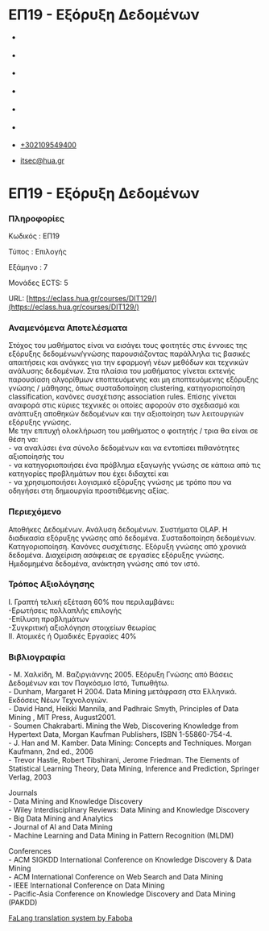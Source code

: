 ΕΠ19 - Εξόρυξη Δεδομένων
===============  

*   [](https://www.facebook.com/ditharokopio)
*   [](https://www.youtube.com/channel/UCEHkYirpXF1nSLxDCrfDZ4A)
*   [](https://www.linkedin.com/company/77699385)
*   [](https://www.instagram.com/dithua)

*   [](https://dit.hua.gr/index.php/el/studies/undergraduate-studies?view=article&id=1899:ep261-proegmena-themata-leitourgikon-systematon&catid=93:dit-undergraduate-courses-5)
*   [](https://dit.hua.gr/index.php/en/studies/undergraduate-studies?view=article&id=1899:ep261-advanced-topics-in-operating-systems&catid=93:dit-undergraduate-courses-5)

*   [+302109549400](tel:+302109549400)
*   [itsec@hua.gr](mailto:itsec@hua.gr)

ΕΠ19 - Εξόρυξη Δεδομένων
========================

### Πληροφορίες

Κωδικός : ΕΠ19

Τύπος : Επιλογής

Εξάμηνο : 7

Μονάδες ECTS: 5

URL: [https://eclass.hua.gr/courses/DIT129/](https://eclass.hua.gr/courses/DIT129/)

### Αναμενόμενα Αποτελέσματα

Στόχος του μαθήματος είναι να εισάγει τους φοιτητές στις έννοιες της εξόρυξης δεδομένων/γνώσης παρουσιάζοντας παράλληλα τις βασικές απαιτήσεις και ανάγκες για την εφαρμογή νέων μεθόδων και τεχνικών ανάλυσης δεδομένων. Στα πλαίσια του μαθήματος γίνεται εκτενής παρουσίαση αλγορίθμων εποπτευόμενης και μη εποπτευόμενης εξόρυξης γνώσης / μάθησης, όπως συσταδοποίηση clustering, κατηγοριοποίηση classification, κανόνες συσχέτισης association rules. Επίσης γίνεται αναφορά στις κύριες τεχνικές οι οποίες αφορούν στο σχεδιασμό και ανάπτυξη αποθηκών δεδομένων και την αξιοποίηση των λειτουργιών εξόρυξης γνώσης.  
Με την επιτυχή ολοκλήρωση του μαθήματος ο φοιτητής / τρια θα είναι σε θέση να:  
\- να αναλύσει ένα σύνολο δεδομένων και να εντοπίσει πιθανότητες αξιοποίησής του  
\- να κατηγοριοποιήσει ένα πρόβλημα εξαγωγής γνώσης σε κάποια από τις κατηγορίες προβλημάτων που έχει διδαχτεί και  
\- να χρησιμοποιήσει λογισμικό εξόρυξης γνώσης με τρόπο που να οδηγήσει στη δημιουργία προστιθέμενης αξίας.

### Περιεχόμενο

Αποθήκες Δεδομένων. Ανάλυση δεδομένων. Συστήματα OLAP. Η διαδικασία εξόρυξης γνώσης από δεδομένα. Συσταδοποίηση δεδομένων. Κατηγοριοποίηση. Κανόνες συσχέτισης. Εξόρυξη γνώσης από χρονικά δεδομένα. Διαχείριση ασάφειας σε εργασίες εξόρυξης γνώσης. Ημιδομημένα δεδομένα, ανάκτηση γνώσης από τον ιστό.

### Τρόπος Αξιολόγησης

Ι. Γραπτή τελική εξέταση 60% που περιλαμβάνει:  
\-Ερωτήσεις πολλαπλής επιλογής  
\-Επίλυση προβλημάτων  
\-Συγκριτική αξιολόγηση στοιχείων θεωρίας  
ΙΙ. Ατομικές ή Ομαδικές Εργασίες 40%

### Βιβλιογραφία

\- Μ. Χαλκίδη, Μ. Βαζιργιάννης 2005. Εξόρυξη Γνώσης από Βάσεις Δεδομένων και τον Παγκόσμιο Ιστό, Τυπωθήτω.  
\- Dunham, Margaret H 2004. Data Mining μετάφραση στα Ελληνικά. Εκδόσεις Νέων Τεχνολογιών.  
\- David Hand, Heikki Mannila, and Padhraic Smyth, Principles of Data Mining , MIT Press, August2001.  
\- Soumen Chakrabarti. Mining the Web, Discovering Knowledge from Hypertext Data, Morgan Kaufman Publishers, ISBN 1-55860-754-4.  
\- J. Han and M. Kamber. Data Mining: Concepts and Techniques. Morgan Kaufmann, 2nd ed., 2006  
\- Trevor Hastie, Robert Tibshirani, Jerome Friedman. The Elements of Statistical Learning Theory, Data Mining, Inference and Prediction, Springer Verlag, 2003

Journals  
\- Data Mining and Knowledge Discovery  
\- Wiley Interdisciplinary Reviews: Data Mining and Knowledge Discovery  
\- Big Data Mining and Analytics  
\- Journal of AI and Data Mining  
\- Machine Learning and Data Mining in Pattern Recognition (MLDM)  
  
Conferences  
\- ACM SIGKDD International Conference on Knowledge Discovery & Data Mining  
\- ACM International Conference on Web Search and Data Mining  
\- IEEE International Conference on Data Mining  
\- Pacific-Asia Conference on Knowledge Discovery and Data Mining (PAKDD)

[FaLang translation system by Faboba](http://www.faboba.com/ "Faboba : Création de composantJoomla")

[](https://dit.hua.gr/index.php/el/studies/undergraduate-studies?view=article&id=1913:ep19-exoryxe-dedomenon&catid=95#)